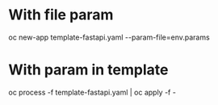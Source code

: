 # With file param

oc new-app template-fastapi.yaml --param-file=env.params

# With param in template

oc process -f template-fastapi.yaml | oc apply -f -
